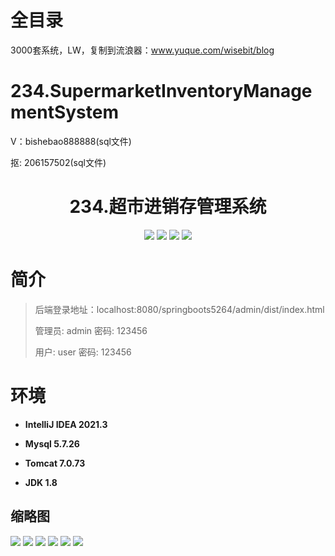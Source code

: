 # 全目录

3000套系统，LW，复制到流浪器：www.yuque.com/wisebit/blog

# 234.SupermarketInventoryManagementSystem

<p>V：bishebao888888(sql文件)</p>
<p>抠: 206157502(sql文件)</p>

<p><h1 align="center">234.超市进销存管理系统</h1></p>


<p align="center">
	<img src="https://img.shields.io/badge/jdk-1.8-orange.svg"/>
    <img src="https://img.shields.io/badge/springboot-5.x-lightgrey.svg"/>
    <img src="https://img.shields.io/badge/vue-3.x-blue.svg"/>
    <img src="https://img.shields.io/badge/mybatis-5.x-yellow.svg"/>
</p>

# 简介
>
> 
>
> 后端登录地址：localhost:8080/springboots5264/admin/dist/index.html
>
> 管理员: admin   密码: 123456
>
> 用户: user   密码: 123456
>

# 环境

- <b>IntelliJ IDEA 2021.3</b>

- <b>Mysql 5.7.26</b>

- <b>Tomcat 7.0.73</b>

- <b>JDK 1.8</b>




## 缩略图

![](https://bitwise.oss-cn-heyuan.aliyuncs.com/2024/9/10/925118c1-eab0-44f6-96d9-4f656e022bbb.png)
![](https://bitwise.oss-cn-heyuan.aliyuncs.com/2024/9/10/f5d867a1-b927-486e-8d16-b8d347b82cd5.png)
![](https://bitwise.oss-cn-heyuan.aliyuncs.com/2024/9/10/e0169f9a-e824-4bee-b5e6-feb3ec76dc6e.png)
![](https://bitwise.oss-cn-heyuan.aliyuncs.com/2024/9/10/f810d2b6-a31c-41f4-ba4b-d8696e83ae71.png)
![](https://bitwise.oss-cn-heyuan.aliyuncs.com/2024/9/10/9682a9f3-9ed3-4f1a-8d1c-1349ff53f056.png)
![](https://bitwise.oss-cn-heyuan.aliyuncs.com/2024/9/10/1f2c825c-3822-4940-bebd-e3c8d287efc9.png)




